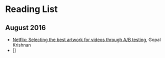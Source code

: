 # Reading List

## August 2016

* [Netflix: Selecting the best artwork for videos through A/B testing](http://techblog.netflix.com/2016/05/selecting-best-artwork-for-videos.html),  Gopal Krishnan
* [] 
